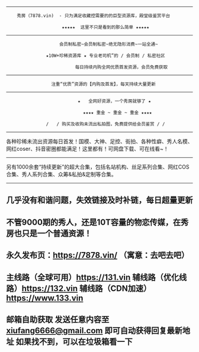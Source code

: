 -------------------------------------------------------------------------------------------

        秀房（7878.vin)  - 只为满足收藏控需要的的巨型资源库，殿堂级鉴赏平台

                         ★★★★★  这里不只是看到的那么简单 ★★★★★

-------------------------------------------------------------------------------------------

                        会员制私密~会员制私密~绝无隐形消费~一站全通~

                   ★10W+珍稀资源库 ★ 专业老司机”的 / 会员制 / 私密社区

                              每日持续内购全网优质首发资源，会员免费获取
                               
-------------------------------------------------------------------------------------------
                     注重“优质”资源的【内购及首发】，每天持续大量更新   
-------------------------------------------------------------------------------------------

                               ★   全网好资源，一个秀房就够了 ★

                                 ★★★★ 重金 ~ 重金 ~ 重金 ★★★★ 
 
                   /   / 购买及收购未流出私拍图，免费提供给会员鉴赏 / /

-------------------------------------------------------------------------------------------

各种珍稀未流出资源每日首发！国模、大神、足控、街拍、各种性癖、秀人名模、网红coser、抖音密圈都能满足！这里都有！可网盘下载、可在线看~！

-------------------------------------------------------------------------------------------

另有1000余套“持续更新”的超大合集，包括名站机构、丝足系列合集、网红COS合集、秀人系列合集、众筹&私拍&定制等合集。

-------------------------------------------------------------------------------------------  
几乎没有和谐问题，失效链接及时补链，每日超量更新
-------------------------------------------------------------------------------------------
不管9000期的秀人，还是10T容量的物恋传媒，在秀房也只是一个普通资源！
-------------------------------------------------------------------------------------------
永久发布页：https://7878.vin/   （寓意：去吧去吧）
-------------------------------------------------------------------------------------------
主线路（全球可用）https://131.vin
辅线路（优化线路）https://132.vin
辅线路（CDN加速）https://www.133.vin
-------------------------------------------------------------------------------------------
邮箱自助获取
发送任意内容至 xiufang6666@gmail.com 即可自动获得回复最新地址
如果找不到，可以在垃圾箱看一下
-------------------------------------------------------------------------------------------
